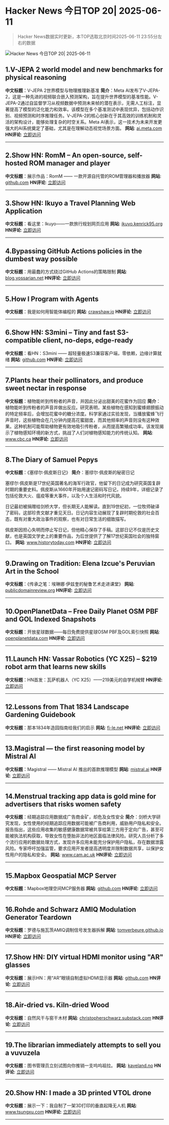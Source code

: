 # Hacker News 今日TOP 20| 2025-06-11

> Hacker News数据实时更新，本TOP选取北京时间2025-06-11 23:55分左右的数据

![Hacker News 今日TOP 20| 2025-06-11](https://img.chuhaix.com/2024/0910_imageFile-1665440404179-628424718_1725901191.png)

## 1.V-JEPA 2 world model and new benchmarks for physical reasoning
**中文标题**：V-JEPA 2世界模型与物理推理新基准
**简介**：Meta AI发布了V-JEPA-2，这是一种先进的视频联合嵌入预测架构，旨在提升世界模型的基准性能。V-JEPA-2通过自监督学习从视频数据中预测未来帧的潜在表示，无需人工标注，显著提高了模型的泛化能力和效率。该模型在多个基准测试中表现优异，包括动作识别、视频预测和时序推理任务。V-JEPA-2的核心创新在于其高效的训练机制和灵活的架构设计，能够处理复杂的时空关系。Meta AI表示，这一技术为未来开发更强大的AI系统奠定了基础，尤其是在理解动态视觉场景方面。
**网站**:  <a href='https://ai.meta.com/blog/v-jepa-2-world-model-benchmarks/' target='_blank' rel='nofollow'>ai.meta.com</a>
**HN评论**:  <a href='https://news.ycombinator.com/item?id=44248165&utm_source=www.chuhaix.com' target='_blank' rel='nofollow'>立即访问</a>

---

## 2.Show HN: RomM – An open-source, self-hosted ROM manager and player
**中文标题**：展示作品：RomM —— 一款开源自托管的ROM管理器和播放器
**网站**:  <a href='https://github.com/rommapp/romm' target='_blank' rel='nofollow'>github.com</a>
**HN评论**:  <a href='https://news.ycombinator.com/item?id=44247964&utm_source=www.chuhaix.com' target='_blank' rel='nofollow'>立即访问</a>

---

## 3.Show HN: Ikuyo a Travel Planning Web Application
**中文标题**：看这里：Ikuyo——一款旅行规划网页应用
**网站**:  <a href='https://ikuyo.kenrick95.org/' target='_blank' rel='nofollow'>ikuyo.kenrick95.org</a>
**HN评论**:  <a href='https://news.ycombinator.com/item?id=44247029&utm_source=www.chuhaix.com' target='_blank' rel='nofollow'>立即访问</a>

---

## 4.Bypassing GitHub Actions policies in the dumbest way possible
**中文标题**：用最蠢的方式绕过GitHub Actions的策略限制
**网站**:  <a href='https://blog.yossarian.net/2025/06/11/github-actions-policies-dumb-bypass' target='_blank' rel='nofollow'>blog.yossarian.net</a>
**HN评论**:  <a href='https://news.ycombinator.com/item?id=44247881&utm_source=www.chuhaix.com' target='_blank' rel='nofollow'>立即访问</a>

---

## 5.How I Program with Agents
**中文标题**：我是如何用智能体编程的
**网站**:  <a href='https://crawshaw.io/blog/programming-with-agents' target='_blank' rel='nofollow'>crawshaw.io</a>
**HN评论**:  <a href='https://news.ycombinator.com/item?id=44221655&utm_source=www.chuhaix.com' target='_blank' rel='nofollow'>立即访问</a>

---

## 6.Show HN: S3mini – Tiny and fast S3-compatible client, no-deps, edge-ready
**中文标题**：看HN：S3mini —— 超轻量极速S3兼容客户端，零依赖，边缘计算就绪
**网站**:  <a href='https://github.com/good-lly/s3mini' target='_blank' rel='nofollow'>github.com</a>
**HN评论**:  <a href='https://news.ycombinator.com/item?id=44245577&utm_source=www.chuhaix.com' target='_blank' rel='nofollow'>立即访问</a>

---

## 7.Plants hear their pollinators, and produce sweet nectar in response
**中文标题**：植物能听到传粉者的声音，并因此分泌出甜美的花蜜作为回应
**简介**：植物能听到传粉者的声音并做出反应。研究表明，某些植物在感知到蜜蜂翅膀振动的特定频率后，会增加花蜜中的糖分浓度。科学家通过实验发现，当播放蜜蜂飞行声音时，这些植物会在几分钟内提高花蜜甜度，而其他频率的声音则没有这种效果。这种机制可能帮助植物更有效地吸引传粉者，从而提高繁殖成功率。该发现揭示了植物感知环境的新方式，挑战了人们对植物感知能力的传统认知。
**网站**:  <a href='https://www.cbc.ca/listen/live-radio/1-51-quirks-and-quarks/clip/16150976-plants-hear-pollinators-produce-sweet-nectar-response' target='_blank' rel='nofollow'>www.cbc.ca</a>
**HN评论**:  <a href='https://news.ycombinator.com/item?id=44211971&utm_source=www.chuhaix.com' target='_blank' rel='nofollow'>立即访问</a>

---

## 8.The Diary of Samuel Pepys
**中文标题**：《塞缪尔·佩皮斯日记》
**简介**：塞缪尔·佩皮斯的秘密日记

塞缪尔·佩皮斯是17世纪英国著名的海军行政官，他留下的日记成为研究英国复辟时期的重要史料。佩皮斯从1660年开始用速记密码写日记，持续9年，详细记录了包括伦敦大火、瘟疫等重大事件，以及个人生活和时代风貌。

日记最初被捐赠给剑桥大学，但长期无人能解读。直到19世纪初，一位牧师破译了密码，这部珍贵文献才重见天日。日记内容生动展现了复辟时期伦敦的社会百态，既有对重大政治事件的观察，也有对日常生活的细致描写。

佩皮斯因担心失明而停止写日记，但他精心保存了手稿。这部日记不仅是历史文献，也是英国文学史上的重要作品，为后世提供了了解17世纪英国社会的独特窗口。
**网站**:  <a href='https://www.historytoday.com/archive/feature/hidden-diary-samuel-pepys' target='_blank' rel='nofollow'>www.historytoday.com</a>
**HN评论**:  <a href='https://news.ycombinator.com/item?id=44214588&utm_source=www.chuhaix.com' target='_blank' rel='nofollow'>立即访问</a>

---

## 9.Drawing on Tradition: Elena Izcue's Peruvian Art in the School
**中文标题**：《传承之笔：埃琳娜·伊兹奎的秘鲁艺术走进课堂》
**网站**:  <a href='https://publicdomainreview.org/collection/peruvian-art-in-the-school/' target='_blank' rel='nofollow'>publicdomainreview.org</a>
**HN评论**:  <a href='https://news.ycombinator.com/item?id=44248637&utm_source=www.chuhaix.com' target='_blank' rel='nofollow'>立即访问</a>

---

## 10.OpenPlanetData – Free Daily Planet OSM PBF and GOL Indexed Snapshots
**中文标题**：开放星球数据——每日免费提供星球OSM PBF及GOL索引快照
**网站**:  <a href='https://openplanetdata.com' target='_blank' rel='nofollow'>openplanetdata.com</a>
**HN评论**:  <a href='https://news.ycombinator.com/item?id=44247119&utm_source=www.chuhaix.com' target='_blank' rel='nofollow'>立即访问</a>

---

## 11.Launch HN: Vassar Robotics (YC X25) – $219 robot arm that learns new skills
**中文标题**：HN首发：瓦萨机器人（YC X25）——219美元的自学机械臂
**HN评论**:  <a href='https://news.ycombinator.com/item?id=44240302&utm_source=www.chuhaix.com' target='_blank' rel='nofollow'>立即访问</a>

---

## 12.Lessons from That 1834 Landscape Gardening Guidebook
**中文标题**：那本1834年造园指南给我们的启示
**网站**:  <a href='https://fi-le.net/pueckler/' target='_blank' rel='nofollow'>fi-le.net</a>
**HN评论**:  <a href='https://news.ycombinator.com/item?id=44212911&utm_source=www.chuhaix.com' target='_blank' rel='nofollow'>立即访问</a>

---

## 13.Magistral — the first reasoning model by Mistral AI
**中文标题**：Magistral —— Mistral AI 推出的首款推理模型
**网站**:  <a href='https://mistral.ai/news/magistral' target='_blank' rel='nofollow'>mistral.ai</a>
**HN评论**:  <a href='https://news.ycombinator.com/item?id=44236997&utm_source=www.chuhaix.com' target='_blank' rel='nofollow'>立即访问</a>

---

## 14.Menstrual tracking app data is gold mine for advertisers that risks women safety
**中文标题**：经期追踪应用数据成广告商金矿，却危及女性安全
**简介**：剑桥大学研究发现，女性使用的经期追踪应用数据可能被广告商利用，威胁用户隐私和安全。报告指出，这些应用收集的敏感健康数据常被共享给第三方用于定向广告，甚至可能被执法机构获取，导致女性在堕胎非法的地区面临法律风险。研究人员分析了多个流行应用的数据处理方式，发现许多应用未能充分保护用户隐私，存在数据泄露风险。专家呼吁加强监管，要求应用开发者提高透明度并限制数据共享，以保护女性用户的隐私和安全。
**网站**:  <a href='https://www.cam.ac.uk/research/news/menstrual-tracking-app-data-is-a-gold-mine-for-advertisers-that-risks-womens-safety-report' target='_blank' rel='nofollow'>www.cam.ac.uk</a>
**HN评论**:  <a href='https://news.ycombinator.com/item?id=44246920&utm_source=www.chuhaix.com' target='_blank' rel='nofollow'>立即访问</a>

---

## 15.Mapbox Geospatial MCP Server
**中文标题**：Mapbox地理空间MCP服务器
**网站**:  <a href='https://github.com/mapbox/mcp-server' target='_blank' rel='nofollow'>github.com</a>
**HN评论**:  <a href='https://news.ycombinator.com/item?id=44247124&utm_source=www.chuhaix.com' target='_blank' rel='nofollow'>立即访问</a>

---

## 16.Rohde and Schwarz AMIQ Modulation Generator Teardown
**中文标题**：罗德与施瓦茨AMIQ调制信号发生器拆解
**网站**:  <a href='https://tomverbeure.github.io/2025/04/26/RS-AMIQ-Teardown-Analog-Deep-Dive.html' target='_blank' rel='nofollow'>tomverbeure.github.io</a>
**HN评论**:  <a href='https://news.ycombinator.com/item?id=44217356&utm_source=www.chuhaix.com' target='_blank' rel='nofollow'>立即访问</a>

---

## 17.Show HN: DIY virtual HDMI monitor using "AR" glasses
**中文标题**：展示HN：用“AR”眼镜自制虚拟HDMI显示器
**网站**:  <a href='https://github.com/mgschwan/viture_virtual_display' target='_blank' rel='nofollow'>github.com</a>
**HN评论**:  <a href='https://news.ycombinator.com/item?id=44245709&utm_source=www.chuhaix.com' target='_blank' rel='nofollow'>立即访问</a>

---

## 18.Air-dried vs. Kiln-dried Wood
**中文标题**：自然风干与窑干木材
**网站**:  <a href='https://christopherschwarz.substack.com/p/air-dried-vs-kiln-dried-wood' target='_blank' rel='nofollow'>christopherschwarz.substack.com</a>
**HN评论**:  <a href='https://news.ycombinator.com/item?id=44217663&utm_source=www.chuhaix.com' target='_blank' rel='nofollow'>立即访问</a>

---

## 19.The librarian immediately attempts to sell you a vuvuzela
**中文标题**：图书管理员立刻试图向你推销一支呜呜祖拉。
**网站**:  <a href='https://kaveland.no/posts/2025-06-06-library' target='_blank' rel='nofollow'>kaveland.no</a>
**HN评论**:  <a href='https://news.ycombinator.com/item?id=44210921&utm_source=www.chuhaix.com' target='_blank' rel='nofollow'>立即访问</a>

---

## 20.Show HN: I made a 3D printed VTOL drone
**中文标题**：展示一下：我自制了一架3D打印的垂直起降无人机
**网站**:  <a href='https://www.tsungxu.com/p/i-made-a-3d-printed-vtol-that-can' target='_blank' rel='nofollow'>www.tsungxu.com</a>
**HN评论**:  <a href='https://news.ycombinator.com/item?id=44241278&utm_source=www.chuhaix.com' target='_blank' rel='nofollow'>立即访问</a>

---

